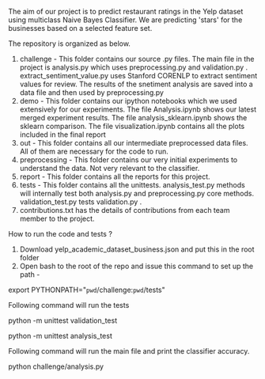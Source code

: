 The aim of our project is to predict restaurant ratings in the Yelp dataset using multiclass Naive Bayes Classifier. We are predicting 'stars' for the businesses based on a selected feature set.

The repository is organized as below.

1. challenge - This folder contains our source .py files. The main file in the project is analysis.py which uses preprocessing.py and validation.py . extract_sentiment_value.py uses Stanford CORENLP to extract sentiment values for review. The results of the snetiment analysis are saved into a data file and then used by preprocessing.py
2. demo -  This folder contains our ipython notebooks which we used extensively for our experiments. The file Analysis.ipynb shows our latest merged experiment results. The file analysis_sklearn.ipynb shows the sklearn comparison. The file visualization.ipynb contains all the plots included in the final report
3. out - This folder contains all our intermediate preprocessed data files. All of them are necessary for the code to run.
4. preprocessing - This folder contains our very initial experiments to understand the data. Not very relevant to the classifier.
5. report - This folder contains all the reports for this project.
6. tests - This folder contains all the unittests. analysis_test.py methods will internally test both analysis.py and preprocessing.py core methods. validation_test.py tests validation.py .
7. contributions.txt has the details of contributions from each team member to the project.

How to run the code and tests ?

1. Download yelp_academic_dataset_business.json and put this in the root folder
2. Open bash to the root of the repo and issue this command to set up the path - 

export PYTHONPATH="`pwd`/challenge:`pwd`/tests"

Following command will run the tests

python -m unittest validation_test

python -m unittest analysis_test

Following command will run the main file and print the classifier accuracy.

python challenge/analysis.py

